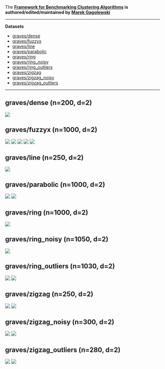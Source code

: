 The **[Framework for Benchmarking Clustering Algorithms](https://clustering-benchmarks.gagolewski.com)
is authored/edited/maintained by [Marek Gagolewski](https://www.gagolewski.com)**


--------------------------------------------------------------------------------

**Datasets**

* [graves/dense](#dense)
* [graves/fuzzyx](#fuzzyx)
* [graves/line](#line)
* [graves/parabolic](#parabolic)
* [graves/ring](#ring)
* [graves/ring_noisy](#ring_noisy)
* [graves/ring_outliers](#ring_outliers)
* [graves/zigzag](#zigzag)
* [graves/zigzag_noisy](#zigzag_noisy)
* [graves/zigzag_outliers](#zigzag_outliers)

--------------------------------------------------------------------------------

## graves/dense (n=200, d=2) <a name="dense"></a>

![](graves/dense.labels0.png)



## graves/fuzzyx (n=1000, d=2) <a name="fuzzyx"></a>

![](graves/fuzzyx.labels0.png)
![](graves/fuzzyx.labels1.png)
![](graves/fuzzyx.labels2.png)
![](graves/fuzzyx.labels3.png)
![](graves/fuzzyx.labels4.png)



## graves/line (n=250, d=2) <a name="line"></a>

![](graves/line.labels0.png)



## graves/parabolic (n=1000, d=2) <a name="parabolic"></a>

![](graves/parabolic.labels0.png)
![](graves/parabolic.labels1.png)



## graves/ring (n=1000, d=2) <a name="ring"></a>

![](graves/ring.labels0.png)



## graves/ring_noisy (n=1050, d=2) <a name="ring_noisy"></a>

![](graves/ring_noisy.labels0.png)



## graves/ring_outliers (n=1030, d=2) <a name="ring_outliers"></a>

![](graves/ring_outliers.labels0.png)
![](graves/ring_outliers.labels1.png)



## graves/zigzag (n=250, d=2) <a name="zigzag"></a>

![](graves/zigzag.labels0.png)
![](graves/zigzag.labels1.png)



## graves/zigzag_noisy (n=300, d=2) <a name="zigzag_noisy"></a>

![](graves/zigzag_noisy.labels0.png)
![](graves/zigzag_noisy.labels1.png)



## graves/zigzag_outliers (n=280, d=2) <a name="zigzag_outliers"></a>

![](graves/zigzag_outliers.labels0.png)
![](graves/zigzag_outliers.labels1.png)



